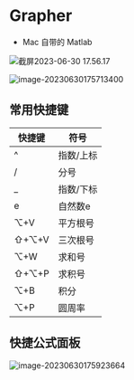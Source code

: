 # Grapher

- Mac 自带的 Matlab

![截屏2023-06-30 17.56.17](https://file-yangwolves.netlify.app/picgo/202306301756255.png)

![image-20230630175713400](https://file-yangwolves.netlify.app/picgo/202306301757420.png)

## 常用快捷键

| 快捷键 | 符号      |
| ------ | --------- |
| ^      | 指数/上标 |
| /      | 分号      |
| _      | 指数/下标 |
| e      | 自然数e   |
| ⌥+V    | 平方根号  |
| ⇧+⌥+V  | 三次根号  |
| ⌥+W    | 求和号    |
| ⇧+⌥+P  | 求积号    |
| ⌥+B    | 积分      |
| ⌥+P    | 圆周率    |

## 快捷公式面板

![image-20230630175923664](https://file-yangwolves.netlify.app/picgo/202306301759682.png)
